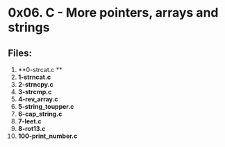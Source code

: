 # 0x06. C - More pointers, arrays and strings

## Files:

1.  **0-strcat.c **
2.  **1-strncat.c**
3.  **2-strncpy.c**
4.  **3-strcmp.c**
5.  **4-rev_array.c**
6.  **5-string_toupper.c**
7.  **6-cap_string.c**
8.  **7-leet.c**
9.  **8-rot13.c**
10.  **100-print_number.c**
